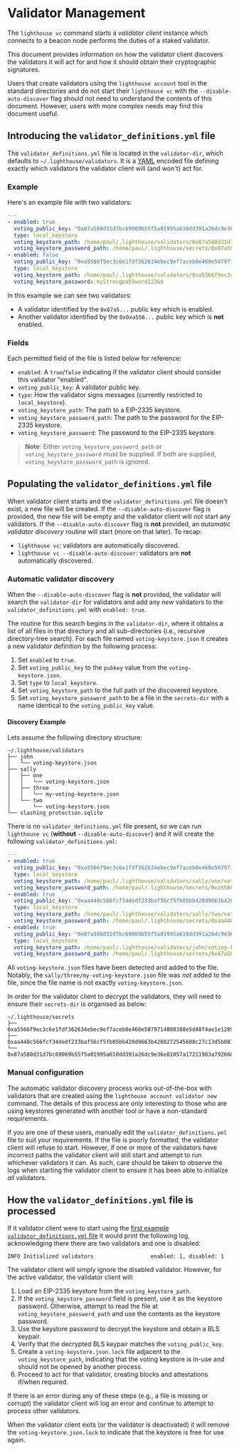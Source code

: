 # Validator Management

The `lighthouse vc` command starts a *validator client* instance which connects
to a beacon node performs the duties of a staked validator.

This document provides information on how the validator client discovers the
validators it will act for and how it should obtain their cryptographic
signatures.

Users that create validators using the `lighthouse account` tool in the
standard directories and do not start their `lighthouse vc` with the
`--disable-auto-discover` flag should not need to understand the contents of
this document. However, users with more complex needs may find this document
useful.

## Introducing the `validator_definitions.yml` file

The `validator_definitions.yml` file is located in the `validator-dir`, which
defaults to `~/.lighthouse/validators`. It is a
[YAML](https://en.wikipedia.org/wiki/YAML) encoded file defining exactly which
validators the validator client will (and won't) act for.

### Example

Here's an example file with two validators:

```yaml
---
- enabled: true
  voting_public_key: "0x87a580d31d7bc69069b55f5a01995a610dd391a26dc9e36e81057a17211983a79266800ab8531f21f1083d7d84085007"
  type: local_keystore
  voting_keystore_path: /home/paul/.lighthouse/validators/0x87a580d31d7bc69069b55f5a01995a610dd391a26dc9e36e81057a17211983a79266800ab8531f21f1083d7d84085007/voting-keystore.json
  voting_keystore_password_path: /home/paul/.lighthouse/secrets/0x87a580d31d7bc69069b55f5a01995a610dd391a26dc9e36e81057a17211983a79266800ab8531f21f1083d7d84085007
- enabled: false
  voting_public_key: "0xa5566f9ec3c6e1fdf362634ebec9ef7aceb0e460e5079714808388e5d48f4ae1e12897fed1bea951c17fa389d511e477"
  type: local_keystore
  voting_keystore_path: /home/paul/.lighthouse/validators/0xa5566f9ec3c6e1fdf362634ebec9ef7aceb0e460e5079714808388e5d48f4ae1e12897fed1bea951c17fa389d511e477/voting-keystore.json
  voting_keystore_password: myStrongpa55word123&$
```
In this example we can see two validators:

- A validator identified by the `0x87a5...` public key which is enabled.
- Another validator identified by the `0x0xa556...` public key which is **not** enabled.

### Fields

Each permitted field of the file is listed below for reference:

- `enabled`: A `true`/`false` indicating if the validator client should consider this
	validator "enabled".
- `voting_public_key`: A validator public key.
- `type`: How the validator signs messages (currently restricted to `local_keystore`).
- `voting_keystore_path`: The path to a EIP-2335 keystore.
- `voting_keystore_password_path`: The path to the password for the EIP-2335 keystore.
- `voting_keystore_password`: The password to the EIP-2335 keystore.

> **Note**: Either `voting_keystore_password_path` or `voting_keystore_password` *must* be
> supplied. If both are supplied, `voting_keystore_password_path` is ignored.

## Populating the `validator_definitions.yml` file

When validator client starts and the `validator_definitions.yml` file doesn't
exist, a new file will be created. If the `--disable-auto-discover` flag is
provided, the new file will be empty and the validator client will not start
any validators. If the `--disable-auto-discover` flag is **not** provided, an
*automatic validator discovery* routine will start (more on that later). To
recap:

- `lighthouse vc`: validators are automatically discovered.
- `lighthouse vc --disable-auto-discover`: validators are **not** automatically discovered.

### Automatic validator discovery

When the `--disable-auto-discover` flag is **not** provided, the validator will search the
`validator-dir` for validators and add any *new* validators to the
`validator_definitions.yml` with `enabled: true`.

The routine for this search begins in the `validator-dir`, where it obtains a
list of all files in that directory and all sub-directories (i.e., recursive
directory-tree search). For each file named `voting-keystore.json` it creates a
new validator definition by the following process:

1. Set `enabled` to `true`.
1. Set `voting_public_key` to the `pubkey` value from the `voting-keystore.json`.
1. Set `type` to `local_keystore`.
1. Set `voting_keystore_path` to the full path of the discovered keystore.
1. Set `voting_keystore_password_path` to be a file in the `secrets-dir` with a
name identical to the `voting_public_key` value.

#### Discovery Example

Lets assume the following directory structure:

```
~/.lighthouse/validators
├── john
│   └── voting-keystore.json
├── sally
│   ├── one
│   │   └── voting-keystore.json
│   ├── three
│   │   └── my-voting-keystore.json
│   └── two
│       └── voting-keystore.json
└── slashing_protection.sqlite
```

There is no `validator_definitions.yml` file present, so we can run `lighthouse
vc` (**without** `--disable-auto-discover`) and it will create the following `validator_definitions.yml`:

```yaml
---
- enabled: true
  voting_public_key: "0xa5566f9ec3c6e1fdf362634ebec9ef7aceb0e460e5079714808388e5d48f4ae1e12897fed1bea951c17fa389d511e477"
  type: local_keystore
  voting_keystore_path: /home/paul/.lighthouse/validators/sally/one/voting-keystore.json
  voting_keystore_password_path: /home/paul/.lighthouse/secrets/0xa5566f9ec3c6e1fdf362634ebec9ef7aceb0e460e5079714808388e5d48f4ae1e12897fed1bea951c17fa389d511e477
- enabled: true
  voting_public_key: "0xaa440c566fcf34dedf233baf56cf5fb05bb420d9663b4208272545608c27c13d5b08174518c758ecd814f158f2b4a337"
  type: local_keystore
  voting_keystore_path: /home/paul/.lighthouse/validators/sally/two/voting-keystore.json
  voting_keystore_password_path: /home/paul/.lighthouse/secrets/0xaa440c566fcf34dedf233baf56cf5fb05bb420d9663b4208272545608c27c13d5b08174518c758ecd814f158f2b4a337
- enabled: true
  voting_public_key: "0x87a580d31d7bc69069b55f5a01995a610dd391a26dc9e36e81057a17211983a79266800ab8531f21f1083d7d84085007"
  type: local_keystore
  voting_keystore_path: /home/paul/.lighthouse/validators/john/voting-keystore.json
  voting_keystore_password_path: /home/paul/.lighthouse/secrets/0x87a580d31d7bc69069b55f5a01995a610dd391a26dc9e36e81057a17211983a79266800ab8531f21f1083d7d84085007
```

All `voting-keystore.json` files have been detected and added to the file.
Notably, the `sally/three/my-voting-keystore.json` file was *not* added to the
file, since the file name is not exactly `voting-keystore.json`.

In order for the validator client to decrypt the validators, they will need to
ensure their `secrets-dir` is organised as below:

```
~/.lighthouse/secrets
├── 0xa5566f9ec3c6e1fdf362634ebec9ef7aceb0e460e5079714808388e5d48f4ae1e12897fed1bea951c17fa389d511e477
├── 0xaa440c566fcf34dedf233baf56cf5fb05bb420d9663b4208272545608c27c13d5b08174518c758ecd814f158f2b4a337
└── 0x87a580d31d7bc69069b55f5a01995a610dd391a26dc9e36e81057a17211983a79266800ab8531f21f1083d7d84085007
```


### Manual configuration

The automatic validator discovery process works out-of-the-box with validators
that are created using the `lighthouse account validator new` command. The
details of this process are only interesting to those who are using keystores
generated with another tool or have a non-standard requirements.

If you are one of these users, manually edit the `validator_definitions.yml`
file to suit your requirements. If the file is poorly formatted, the validator
client will refuse to start. However, if one or more of the validators have
incorrect paths the validator client will still start and attempt to run
whichever validators it can. As such, care should be taken to observe the logs
when starting the validator client to ensure it has been able to initialize
*all* validators.

## How the `validator_definitions.yml` file is processed

If it validator client were to start using the [first example
`validator_definitions.yml` file](#example) it would print the following log,
acknowledging there there are two validators and one is disabled:

```
INFO Initialized validators                  enabled: 1, disabled: 1
```

The validator client will simply ignore the disabled validator. However, for
the active validator, the validator client will:

1. Load an EIP-2335 keystore from the `voting_keystore_path`.
1. If the `voting_keystore_password` field is present, use it as the keystore
   password. Otherwise, attempt to read the file at
   `voting_keystore_password_path` and use the contents as the keystore
   password.
1. Use the keystore password to decrypt the keystore and obtain a BLS keypair.
1. Verify that the decrypted BLS keypair matches the `voting_public_key`.
1.  Create a `voting-keystore.json.lock` file adjacent to the
`voting_keystore_path`, indicating that the voting keystore is in-use and
should not be opened by another process.
1. Proceed to act for that validator, creating blocks and attestations if/when required.

If there is an error during any of these steps (e.g., a file is missing or
corrupt) the validator client will log an error and continue to attempt to
process other validators.

When the validator client exits (or the validator is deactivated) it will
remove the `voting-keystore.json.lock` to indicate that the keystore is free for use again.
